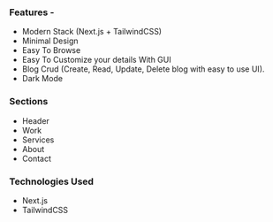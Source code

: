 ### Features - 

- Modern Stack (Next.js + TailwindCSS)
- Minimal Design
- Easy To Browse
- Easy To Customize your details With GUI
- Blog Crud (Create, Read, Update, Delete blog with easy to use UI).
- Dark Mode



### Sections

- Header
- Work
- Services
- About
- Contact



### Technologies Used  
* Next.js
* TailwindCSS








